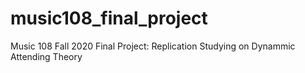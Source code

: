 # music108_final_project
Music 108 Fall 2020 Final Project: Replication Studying on Dynammic Attending Theory
